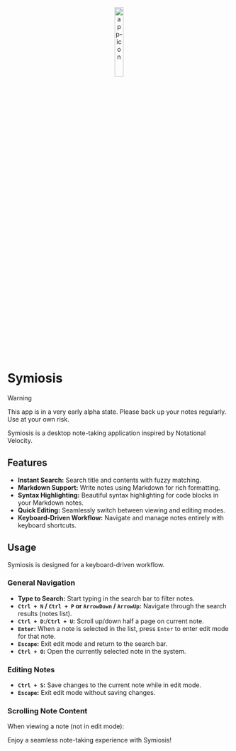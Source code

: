 
<div align="center">
  <img src="https://github.com/user-attachments/assets/aac06ba3-0a2f-443b-991e-d9d54b0a9ba2" width="20%" height="20%" alt="app-icon" />
</div>

# Symiosis

> [!Warning]
> This app is in a very early alpha state. Please back up your notes regularly. Use at your own risk.

Symiosis is a desktop note-taking application inspired by Notational Velocity.

## Features

*   **Instant Search:** Search title and contents with fuzzy matching.
*   **Markdown Support:** Write notes using Markdown for rich formatting.
*   **Syntax Highlighting:** Beautiful syntax highlighting for code blocks in your Markdown notes.
*   **Quick Editing:** Seamlessly switch between viewing and editing modes.
*   **Keyboard-Driven Workflow:** Navigate and manage notes entirely with keyboard shortcuts.


## Usage

Symiosis is designed for a keyboard-driven workflow.

### General Navigation

*   **Type to Search:** Start typing in the search bar to filter notes.
*   **`Ctrl + N` / `Ctrl + P` or `ArrowDown` / `ArrowUp`:** Navigate through the search results (notes list).
*   **`Ctrl + D`:**/**`Ctrl + U`:** Scroll up/down half a page on current note.
*   **`Enter`:** When a note is selected in the list, press `Enter` to enter edit mode for that note.
*   **`Escape`:** Exit edit mode and return to the search bar.
*   **`Ctrl + O`:** Open the currently selected note in the system.

### Editing Notes

*   **`Ctrl + S`:** Save changes to the current note while in edit mode.
*   **`Escape`:** Exit edit mode without saving changes.

### Scrolling Note Content

When viewing a note (not in edit mode):


Enjoy a seamless note-taking experience with Symiosis!
